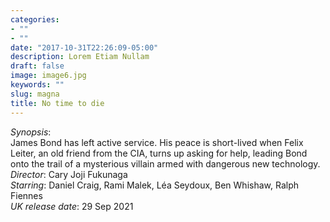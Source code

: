 ```yaml
---
categories:
- ""
- ""
date: "2017-10-31T22:26:09-05:00"
description: Lorem Etiam Nullam
draft: false
image: image6.jpg
keywords: ""
slug: magna
title: No time to die
---
```


*Synopsis*:  
James Bond has left active service. His peace is short-lived when Felix Leiter, an old friend from the CIA, turns up asking for help, leading Bond onto the trail of a mysterious villain armed with dangerous new technology.  
*Director*: Cary Joji Fukunaga  
*Starring*: Daniel Craig, Rami Malek, Léa Seydoux, Ben Whishaw, Ralph Fiennes  
*UK release date*: 29 Sep 2021  